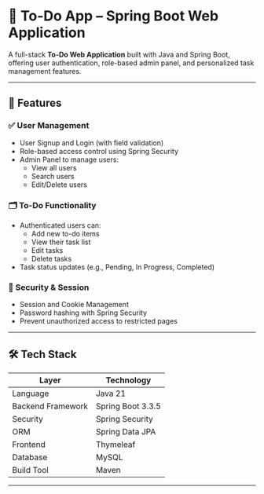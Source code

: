 # 📝 To-Do App – Spring Boot Web Application

A full-stack **To-Do Web Application** built with Java and Spring Boot, offering user authentication, role-based admin panel, and personalized task management features.

---

## 🚀 Features

### ✅ User Management
- User Signup and Login (with field validation)
- Role-based access control using Spring Security
- Admin Panel to manage users:
    - View all users
    - Search users
    - Edit/Delete users

### 🗂️ To-Do Functionality
- Authenticated users can:
    - Add new to-do items
    - View their task list
    - Edit tasks
    - Delete tasks
- Task status updates (e.g., Pending, In Progress, Completed)

### 🔐 Security & Session
- Session and Cookie Management
- Password hashing with Spring Security
- Prevent unauthorized access to restricted pages

---

## 🛠️ Tech Stack

| Layer | Technology |
|-------|------------|
| Language | Java 21 |
| Backend Framework | Spring Boot 3.3.5 |
| Security | Spring Security |
| ORM | Spring Data JPA |
| Frontend | Thymeleaf |
| Database | MySQL |
| Build Tool | Maven |

---


